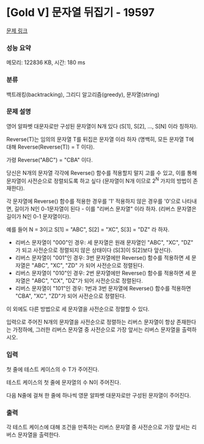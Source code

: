 # [Gold V] 문자열 뒤집기 - 19597 

[문제 링크](https://www.acmicpc.net/problem/19597) 

### 성능 요약

메모리: 122836 KB, 시간: 180 ms

### 분류

백트래킹(backtracking), 그리디 알고리즘(greedy), 문자열(string)

### 문제 설명

<p>영어 알파벳 대문자로만 구성된 문자열이 N개 있다 (S[1], S[2], ..., S[N] 이라 칭하자).</p>

<p>Reverse(T)는 임의의 문자열 T를 뒤집은 문자열 이라 하자 (명백히, 모든 문자열 T에 대해 Reverse(Reverse(T)) = T 이다). </p>

<p>가령 Reverse("ABC") = "CBA" 이다.</p>

<p>당신은 N개의 문자열 각각에 Reverse() 함수를 적용할지 말지 고를 수 있고, 이를 통해 문자열이 사전순으로 정렬되도록 하고 싶다 (문자열이 N개 이므로 2<sup>N</sup> 가지의 방법이 존재한다).</p>

<p>각 문자열에 Reverse() 함수를 적용한 경우를 '1' 적용하지 않은 경우를 '0'으로 나타내면, 길이가 N인 0-1문자열이 된다 - 이를 "리버스 문자열" 이라 하자. (리버스 문자열은 길이가 N인 0-1 문자열이다).</p>

<p>예를 들어 N = 3이고 S[1] = "ABC", S[2] = "XC", S[3] = "DZ" 라 하자.</p>

<ul>
	<li>리버스 문자열이 "000"인 경우: 세 문자열은 원래 문자열인 "ABC", "XC", "DZ" 가 되고 사전순으로 정렬되지 않은 상태이다 (S[3]이 S[2]보다 앞선다).</li>
	<li>리버스 문자열이 "001"인 경우: 3번 문자열에만 Reverse() 함수를 적용하면 세 문자열은 "ABC", "XC", "ZD" 가 되어 사전순으로 정렬된다.</li>
	<li>리버스 문자열이 "010"인 경우: 2번 문자열에만 Reverse() 함수를 적용하면 세 문자열은 "ABC", "CX", "DZ"가 되어 사전순으로 정렬된다.</li>
	<li>리버스 문자열이 "101"인 경우: 1번과 3번 문자열에 Reverse() 함수를 적용하면 "CBA", "XC", "ZD"가 되어 사전순으로 정렬된다.</li>
</ul>

<p>이 외에도 다른 방법으로 세 문자열을 사전순으로 정렬할 수 있다.</p>

<p>입력으로 주어진 N개의 문자열을 사전순으로 정렬하는 리버스 문자열이 항상 존재한다는 가정하에, 그러한 리버스 문자열 중 사전순으로 가장 앞서는 리버스 문자열을 출력하시오.</p>

### 입력 

 <p>첫 줄에 테스트 케이스의 수 T가 주어진다.</p>

<p>테스트 케이스의 첫 줄에 문자열의 수 N이 주어진다.</p>

<p>다음 N줄에 걸쳐 한 줄에 하나씩 영문 알파벳 대문자로만 구성된 문자열이 주어진다.</p>

### 출력 

 <p>각 테스트 케이스에 대해 조건을 만족하는 리버스 문자열 중 사전순으로 가장 앞서는 리버스 문자열을 출력한다.</p>

